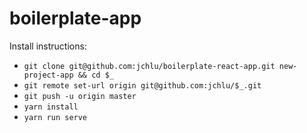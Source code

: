 # boilerplate-app
Install instructions:  
* `git clone git@github.com:jchlu/boilerplate-react-app.git new-project-app && cd $_`
* `git remote set-url origin git@github.com:jchlu/$_.git`
* `git push -u origin master`
* `yarn install`
* `yarn run serve`
